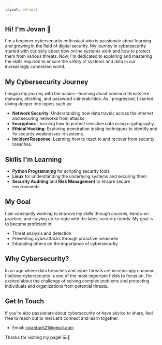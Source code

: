 ```yaml
---
layout: default
---
```


## Hi! I'm Jovan 👋

I'm a beginner cybersecurity enthusiast who is passionate about learning and growing in the field of digital security. My journey in cybersecurity started with curiosity about how online systems work and how to protect them from various threats. Now, I'm dedicated to exploring and mastering the skills required to ensure the safety of systems and data in our increasingly connected world.

## My Cybersecurity Journey

I began my journey with the basics—learning about common threats like malware, phishing, and password vulnerabilities. As I progressed, I started diving deeper into topics such as:

- **Network Security**: Understanding how data travels across the internet and securing networks from attacks.
- **Encryption**: Learning how to protect sensitive data using cryptography.
- **Ethical Hacking**: Exploring penetration testing techniques to identify and fix security weaknesses in systems.
- **Incident Response**: Learning how to react to and recover from security breaches.

## Skills I'm Learning

- **Python Programming** for scripting security tools
- **Linux** for understanding the underlying systems and securing them
- **Security Auditing** and **Risk Management** to ensure secure environments

## My Goal

I am constantly working to improve my skills through courses, hands-on practice, and staying up-to-date with the latest security trends. My goal is to become proficient in:

- Threat analysis and detection
- Preventing cyberattacks through proactive measures
- Educating others on the importance of cybersecurity

## Why Cybersecurity?

In an age where data breaches and cyber threats are increasingly common, I believe cybersecurity is one of the most important fields to focus on. I’m excited about the challenge of solving complex problems and protecting individuals and organizations from potential threats.

## Get In Touch

If you're also passionate about cybersecurity or have advice to share, feel free to reach out to me! Let’s connect and learn together.

- Email: [jovantay521@gmail.com](mailto:jovantay521@gmail.com)

Thanks for visiting my page! 💻🔐
